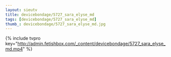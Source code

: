 ```yaml
--- 
layout: sieutv
title: devicebondage/5727_sara_elyse_md
tags: [devicebondage/5727_sara_elyse_md]
thumb_: devicebondage/5727_sara_elyse_md.jpg
---
```

{% include tvpro key="http://admin.fetishbox.com/_content/devicebondage/5727_sara_elyse_md.mp4" %} 
